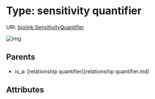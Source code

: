 
# Type: sensitivity quantifier




URI: [biolink:SensitivityQuantifier](https://w3id.org/biolink/vocab/SensitivityQuantifier)


![img](http://yuml.me/diagram/nofunky;dir:TB/class/\[RelationshipQuantifier]^-\[SensitivityQuantifier])

## Parents

 *  is_a: [relationship quantifier](relationship quantifier.md)

## Attributes

